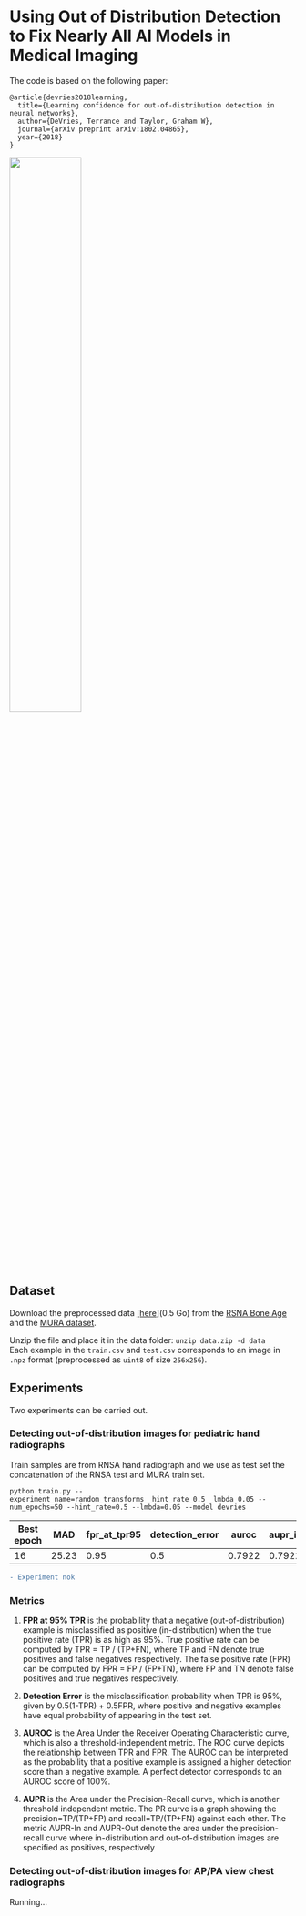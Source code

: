 # Using Out of Distribution Detection to Fix Nearly All AI Models in Medical Imaging

The code is based on the following paper:

```
@article{devries2018learning,
  title={Learning confidence for out-of-distribution detection in neural networks},
  author={DeVries, Terrance and Taylor, Graham W},
  journal={arXiv preprint arXiv:1802.04865},
  year={2018}
}
```

<img src="https://i.imgur.com/obcU1Ez.jpg" width="50%"/>

## Dataset 
Download the preprocessed data [[here]](https://www.dropbox.com/s/uvsuklukg3iu513/data.zip?dl=1)(0.5 Go) from the [RSNA Bone Age](https://www.kaggle.com/kmader/rsna-bone-age) and the [MURA dataset](https://stanfordmlgroup.github.io/competitions/mura/).

Unzip the file and place it in the data folder: ```unzip data.zip -d data```<br/>
Each example in the `train.csv` and `test.csv` corresponds to an image in `.npz` format (preprocessed as `uint8` of size `256x256`). 

## Experiments
Two experiments can be carried out.

### Detecting out-of-distribution images for pediatric hand radiographs

Train samples are from RNSA hand radiograph and we use as test set the concatenation of the RNSA test and MURA train set.

```
python train.py --experiment_name=random_transforms__hint_rate_0.5__lmbda_0.05 --num_epochs=50 --hint_rate=0.5 --lmbda=0.05 --model devries
```


Best epoch | MAD | fpr_at_tpr95 | detection_error | auroc | aupr_in | aupr_out
------------ | ------------- | ------------- | ------------- | -------------| -------------| -------------
16  | 25.23  | 0.95  | 0.5 | 0.7922 | 0.7922 | 0.207

```diff
- Experiment nok
```

### Metrics

1. **FPR at 95% TPR** is the probability that a negative (out-of-distribution) example is misclassified as positive (in-distribution) when the true positive rate (TPR) is as high as 95%. True positive rate can be computed by TPR = TP / (TP+FN), where TP and FN denote true positives and false negatives respectively. The false positive rate (FPR) can be computed by FPR = FP / (FP+TN), where FP and TN denote false positives and true negatives respectively.

2. **Detection Error** is the misclassification probability when TPR is 95%, given by 0.5(1-TPR) + 0.5FPR, where positive and negative examples have equal probability of appearing in the test set.

3. **AUROC** is the Area Under the Receiver Operating Characteristic curve, which is also a threshold-independent metric. The ROC curve depicts the relationship between TPR and FPR. The AUROC can be interpreted as the probability that a positive example is assigned a higher detection score than a negative example. A perfect detector corresponds to an AUROC score of 100%.

4. **AUPR** is the Area under the Precision-Recall curve, which is another threshold independent metric. The PR curve is a graph showing the precision=TP/(TP+FP) and recall=TP/(TP+FN) against each other. The metric AUPR-In and AUPR-Out denote the area under the precision-recall curve where in-distribution and out-of-distribution images are specified as positives, respectively


### Detecting out-of-distribution images for AP/PA view chest radiographs

Running...

